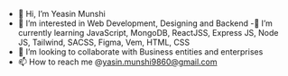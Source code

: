 - 👋 Hi, I’m Yeasin Munshi
- 👀 I’m interested in Web Development, Designing and Backend
-🌱 I’m currently learning JavaScript, MongoDB, ReactJSS, Express JS, Node JS, Tailwind, SACSS, Figma, Vem, HTML, CSS
- 💞️ I’m looking to collaborate with Business entities and enterprises
- 📫 How to reach me @yasin.munshi9860@gmail.com

<!---
yeasin5060/yeasin5060 is a ✨ special ✨ repository because its `README.md` (this file) appears on your GitHub profile.
You can click the Preview link to take a look at your changes.
--->
